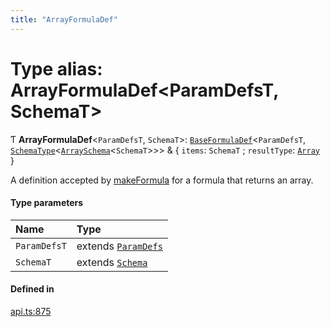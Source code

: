 ```yaml
---
title: "ArrayFormulaDef"
---
```

# Type alias: ArrayFormulaDef<ParamDefsT, SchemaT\>

Ƭ **ArrayFormulaDef**<`ParamDefsT`, `SchemaT`\>: [`BaseFormulaDef`](../interfaces/BaseFormulaDef.md)<`ParamDefsT`, [`SchemaType`](SchemaType.md)<[`ArraySchema`](../interfaces/ArraySchema.md)<`SchemaT`\>\>\> & { `items`: `SchemaT` ; `resultType`: [`Array`](../enums/ValueType.md#array)  }

A definition accepted by [makeFormula](../functions/makeFormula.md) for a formula that returns an array.

#### Type parameters

| Name | Type |
| :------ | :------ |
| `ParamDefsT` | extends [`ParamDefs`](ParamDefs.md) |
| `SchemaT` | extends [`Schema`](Schema.md) |

#### Defined in

[api.ts:875](https://github.com/coda/packs-sdk/blob/main/api.ts#L875)
